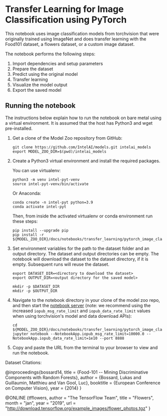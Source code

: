 # Transfer Learning for Image Classification using PyTorch

This notebook uses image classification models from torchvision that were originally trained 
using ImageNet and does transfer learning with the Food101 dataset, a flowers dataset, or
a custom image dataset.

The notebook performs the following steps:

1. Import dependencies and setup parameters
2. Prepare the dataset
3. Predict using the original model
4. Transfer learning
5. Visualize the model output
6. Export the saved model


## Running the notebook

The instructions below explain how to run the notebook on bare metal using a
virtual environment. It is assumed that the host has Python3 and wget pre-installed.

1. Get a clone of the Model Zoo repository from GitHub:
   ```
   git clone https://github.com/IntelAI/models.git intelai_models
   export MODEL_ZOO_DIR=$(pwd)/intelai_models
   ```
2. Create a Python3 virtual environment and install the required packages.
   
   You can use virtualenv:
   ```
   python3 -m venv intel-pyt-venv
   source intel-pyt-venv/bin/activate
   ```
   Or Anaconda:
   ```
   conda create -n intel-pyt python=3.9
   conda activate intel-pyt
   ```
   Then, from inside the activated virtualenv or conda environment run these steps:
   ```
   pip install --upgrade pip
   pip install -r ${MODEL_ZOO_DIR}/docs/notebooks/transfer_learning/pytorch_image_classification/requirements.txt
   ```
3. Set environment variables for the path to the dataset folder and an output directory.
   The dataset and output directories can be empty. The notebook will download the
   dataset to the dataset directory, if it is empty. Subsequent runs will reuse the dataset.
   ```
   export DATASET_DIR=<directory to download the dataset>
   export OUTPUT_DIR=<output directory for the saved model>

   mkdir -p $DATASET_DIR
   mkdir -p $OUTPUT_DIR
   ```
4. Navigate to the notebook directory in your clone of the model zoo repo, and then start the
   [notebook server](https://jupyter.readthedocs.io/en/latest/running.html#starting-the-notebook-server)
   (note: we recommend using the increased `iopub_msg_rate_limit` and `iopub_data_rate_limit` values
   when using torchvision's model and data download APIs):
   ```
   cd ${MODEL_ZOO_DIR}/docs/notebooks/transfer_learning/pytorch_image_classification
   jupyter notebook --NotebookApp.iopub_msg_rate_limit=10000.0 --NotebookApp.iopub_data_rate_limit=1e10 --port 8888
   ```
5. Copy and paste the URL from the terminal to your browser to view and run
   the notebook.
   
Dataset Citations:

@inproceedings{bossard14,
  title = {Food-101 -- Mining Discriminative Components with Random Forests},
  author = {Bossard, Lukas and Guillaumin, Matthieu and Van Gool, Luc},
  booktitle = {European Conference on Computer Vision},
  year = {2014}
}

@ONLINE {tfflowers,
author = "The TensorFlow Team",
title = "Flowers",
month = "jan",
year = "2019",
url = "http://download.tensorflow.org/example_images/flower_photos.tgz" }

